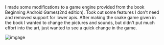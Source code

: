 I made some modifications to a game engine provided from the book Beginning Android Games(2nd edition). Took out some features I don't need and removed support for lower apis. After making the snake game given in the book I wanted to change the pictures and sounds, but didn't put much effort into the art, just wanted to see a quick change in the game.

![imgage](http://i5.photobucket.com/albums/y158/pairenoid/gameimage_zps883fad2a.png)
